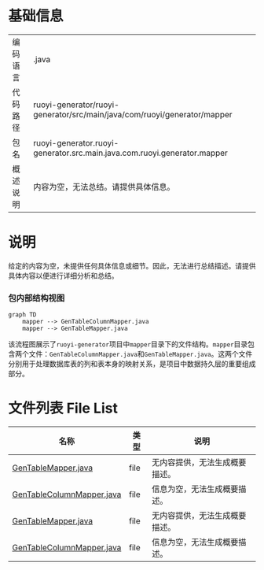 # 基础信息

|      |      |
|------|------|
| 编码语言 | .java |
| 代码路径 | ruoyi-generator/ruoyi-generator/src/main/java/com/ruoyi/generator/mapper |
| 包名 | ruoyi-generator.ruoyi-generator.src.main.java.com.ruoyi.generator.mapper |
| 概述说明 | 内容为空，无法总结。请提供具体信息。 |

# 说明

给定的内容为空，未提供任何具体信息或细节。因此，无法进行总结描述。请提供具体内容以便进行详细分析和总结。


### 包内部结构视图

```mermaid
graph TD
    mapper --> GenTableColumnMapper.java
    mapper --> GenTableMapper.java
```

该流程图展示了`ruoyi-generator`项目中`mapper`目录下的文件结构。`mapper`目录包含两个文件：`GenTableColumnMapper.java`和`GenTableMapper.java`。这两个文件分别用于处理数据库表的列和表本身的映射关系，是项目中数据持久层的重要组成部分。

# 文件列表 File List

| 名称   | 类型  | 说明 |
|-------|------|-------------|
| [GenTableMapper.java](GenTableMapper.md) | file | 无内容提供，无法生成概要描述。 |
| [GenTableColumnMapper.java](GenTableColumnMapper.md) | file | 信息为空，无法生成概要描述。 |
| [GenTableMapper.java](GenTableMapper.md) | file | 无内容提供，无法生成概要描述。 |
| [GenTableColumnMapper.java](GenTableColumnMapper.md) | file | 信息为空，无法生成概要描述。 |


